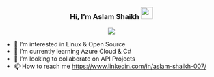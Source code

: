 <h3 align="center">
  Hi, I’m Aslam Shaikh
  <img src="https://media.giphy.com/media/hvRJCLFzcasrR4ia7z/giphy.gif" width="28">
</h3>


<!-- Typing SVG by DenverCoder1 - https://github.com/DenverCoder1/readme-typing-svg -->
<p align="center">
  <a href="https://github.com/DenverCoder1/readme-typing-svg"><img src="https://readme-typing-svg.herokuapp.com/?lines=2%2B%20year%20of%20coding%20experience;Always%20learning%20new%20things&font=Fira%20Code&center=true&width=440&height=45&color=f75c7e&vCenter=true&size=22"></a>
</p>

- 👀 I’m interested in Linux & Open Source 
- 🌱 I’m currently learning Azure Cloud & C#
- 💞️ I’m looking to collaborate on API Projects
- 📫 How to reach me https://www.linkedin.com/in/aslam-shaikh-007/

<!---
BeingTiger007/BeingTiger007 is a ✨ special ✨ repository because its `README.md` (this file) appears on your GitHub profile.
You can click the Preview link to take a look at your changes.
--->
